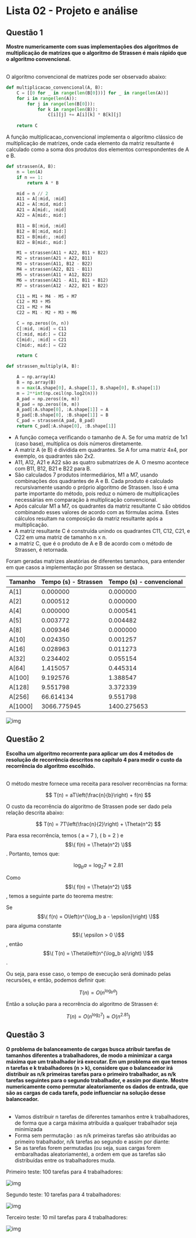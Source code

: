 # Lista 02 - Projeto e análise

## Questão 1
<b> 
Mostre numericamente com suas implementações dos algoritmos de multiplicação de matrizes que o algoritmo de Strassen é mais rápido que o algoritmo convencional.
</b>
<br>
<br>

O algoritmo convencional de matrizes pode ser observado abaixo:

```python
def multiplicacao_convencional(A, B):
    C = [[0 for _ in range(len(B[0]))] for _ in range(len(A))]
    for i in range(len(A)):  
        for j in range(len(B[0])):  
            for k in range(len(B)):  
                C[i][j] += A[i][k] * B[k][j]
    
    return C
```

A função multiplicacao_convencional implementa o algoritmo clássico de multiplicação de matrizes, onde cada elemento da matriz resultante é calculado como a soma dos produtos dos elementos correspondentes de A e B.

```python
def strassen(A, B):
    n = len(A)
    if n == 1:
        return A * B

    mid = n // 2
    A11 = A[:mid, :mid]
    A12 = A[:mid, mid:]
    A21 = A[mid:, :mid]
    A22 = A[mid:, mid:]

    B11 = B[:mid, :mid]
    B12 = B[:mid, mid:]
    B21 = B[mid:, :mid]
    B22 = B[mid:, mid:]

    M1 = strassen(A11 + A22, B11 + B22)
    M2 = strassen(A21 + A22, B11)
    M3 = strassen(A11, B12 - B22)
    M4 = strassen(A22, B21 - B11)
    M5 = strassen(A11 + A12, B22)
    M6 = strassen(A21 - A11, B11 + B12)
    M7 = strassen(A12 - A22, B21 + B22)

    C11 = M1 + M4 - M5 + M7
    C12 = M3 + M5
    C21 = M2 + M4
    C22 = M1 - M2 + M3 + M6

    C = np.zeros((n, n))
    C[:mid, :mid] = C11
    C[:mid, mid:] = C12
    C[mid:, :mid] = C21
    C[mid:, mid:] = C22

    return C
```

```python
def strassen_multiply(A, B):

    A = np.array(A)
    B = np.array(B)
    n = max(A.shape[0], A.shape[1], B.shape[0], B.shape[1])
    m = 2**int(np.ceil(np.log2(n)))
    A_pad = np.zeros((m, m))
    B_pad = np.zeros((m, m))
    A_pad[:A.shape[0], :A.shape[1]] = A
    B_pad[:B.shape[0], :B.shape[1]] = B
    C_pad = strassen(A_pad, B_pad)
    return C_pad[:A.shape[0], :B.shape[1]]
```
* A função começa verificando o tamanho de A. Se for uma matriz de 1x1 (caso base), multiplica os dois números diretamente.
* A matriz A (e B) é dividida em quadrantes. Se A for uma matriz 4x4, por exemplo, os quadrantes são 2x2.
* A11, A12, A21 e A22 são as quatro submatrizes de A. O mesmo acontece com B11, B12, B21 e B22 para B.
* São calculados 7 produtos intermediários, M1 a M7, usando combinações dos quadrantes de A e B. Cada produto é calculado recursivamente usando o próprio algoritmo de Strassen. Isso é uma parte importante do método, pois reduz o número de multiplicações necessárias em comparação à multiplicação convencional.
* Após calcular M1 a M7, os quadrantes da matriz resultante C são obtidos combinando esses valores de acordo com as fórmulas acima. Estes cálculos resultam na composição da matriz resultante após a multiplicação.
* A matriz resultante C é construída unindo os quadrantes C11, C12, C21, e C22 em uma matriz de tamanho n x n.
* a matriz C, que é o produto de A e B de acordo com o método de Strassen, é retornada.

Foram geradas matrizes aleatórias de diferentes tamanhos, para entender em que casos a implementação por Strassen se destaca.

| Tamanho  | Tempo (s) - Strassen | Tempo (s) - convencional |
|----------|----------------------|--------------------------|
| A[1]     | 0.000000             | 0.000000                 |
| A[2]     | 0.000512             | 0.000000                 |
| A[4]     | 0.000000             | 0.000541                 |
| A[5]     | 0.003772             | 0.004482                 |
| A[8]     | 0.009346             | 0.000000                 |
| A[10]    | 0.024350             | 0.001257                 |
| A[16]    | 0.028963             | 0.011273                 |
| A[32]    | 0.234402             | 0.055154                 |
| A[64]    | 1.415057             | 0.445314                 |
| A[100]   | 9.192576             | 1.388547                 |
| A[128]   | 9.551798             | 3.372339                 |
| A[256]   | 66.614134            | 9.551798                 |
| A[1000]  | 3066.775945          | 1400.275653              |

![img](https://i.imgur.com/ixzD2u8.png)

## Questão 2
<b>
Escolha um algoritmo recorrente para aplicar um dos 4 métodos de resolução de recorrência descritos no capítulo 4 para medir o custo da recorrência do algoritmo escolhido. 
</b>
<br>
<br>


O método mestre fornece uma receita para resolver recorrências na forma:

$$
T(n) = aT\left(\frac{n}{b}\right) + f(n)
$$

O custo da recorrência do algoritmo de Strassen pode ser dado pela relação descrita abaixo:

$$
T(n) = 7T\left(\frac{n}{2}\right) + \Theta(n^2)
$$

Para essa recorrência, temos \( a = 7 \), \( b = 2 \) e $$\( f(n) = \Theta(n^2) \)$$. Portanto, temos que:

$$
\log_b a = \log_2 7 \approx 2.81
$$

Como $$\( f(n) = \Theta(n^2) \)$$, temos a seguinte parte do teorema mestre:

Se $$\( f(n) = O\left(n^{\log_b a - \epsilon}\right) \)$$ para alguma constante $$\( \epsilon > 0 \)$$, então $$\( T(n) = \Theta\left(n^{\log_b a}\right) \)$$.

Ou seja, para esse caso, o tempo de execução será dominado pelas recursões, e então, podemos definir que:

$$
T(n) = O\left(n^{\log_b a}\right)
$$

Então a solução para a recorrência do algoritmo de Strassen é:

$$
T(n) = O\left(n^{\log_2 7}\right) \approx O\left(n^{2.81}\right)
$$

## Questão 3
<b>
O problema de balanceamento de cargas busca atribuir tarefas de tamanhos diferentes a trabalhadores, de modo a minimizar a carga máxima que um trabalhador irá executar. Em um problema em que temos n tarefas e k trabalhadores (n > k),  considere que o balanceador irá distribuir as n/k primeiras tarefas para o primeiro trabalhador,  as n/k tarefas seguintes para o segundo trabalhador, e assim por diante. Mostre numericamente como permutar aleatoriamente os dados de entrada, que são as cargas de cada tarefa, pode influenciar na solução desse balanceador.

</b>
<br>
<br>


* Vamos distribuir n tarefas de diferentes tamanhos entre k trabalhadores, de forma que a carga máxima atribuída a qualquer trabalhador seja minimizada
* Forma sem permutação : as n/k primeiras tarefas são atribuidas ao primeiro trabalhador, n/k tarefas ao segundo e assim por diante:
* Se as tarefas forem permutadas (ou seja, suas cargas forem embaralhadas aleatoriamente), a ordem em que as tarefas são distribuídas entre os trabalhadores muda.

Primeiro teste: 100 tarefas para 4 trabalhadores:

![img](https://i.imgur.com/XnfZ9hH.png)

Segundo teste: 10 tarefas para 4 trabalhadores:

![img](https://i.imgur.com/UD2qkbX.png)

Terceiro teste: 10 mil tarefas para 4 trabalhadores:

![img](https://i.imgur.com/XHULUoa.png)



